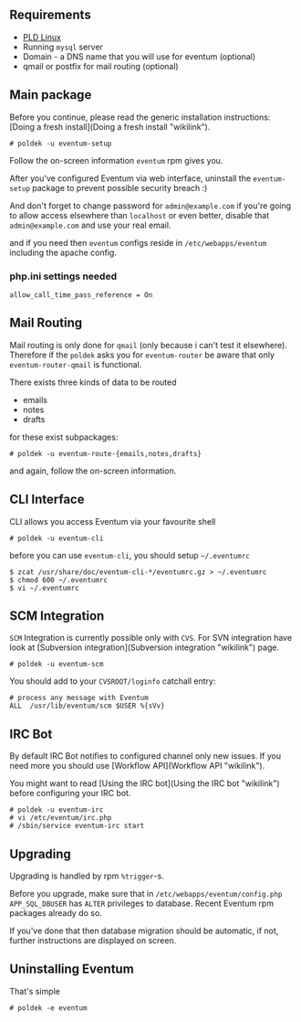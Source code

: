 ## Requirements ##

-   [PLD Linux](http://www.pld-linux.org/)
-   Running `mysql` server
-   Domain - a DNS name that you will use for eventum (optional)
-   qmail or postfix for mail routing (optional)

Main package
------------

Before you continue, please read the generic installation instructions: [Doing a fresh install](Doing a fresh install "wikilink").

```
# poldek -u eventum-setup
```

Follow the on-screen information `eventum` rpm gives you.

After you've configured Eventum via web interface, uninstall the `eventum-setup` package to prevent possible security breach :)

And don't forget to change password for `admin@example.com` if you're going to allow access elsewhere than `localhost` or even better, disable that `admin@example.com` and use your real email.

and if you need then `eventum` configs reside in `/etc/webapps/eventum` including the apache config.

### php.ini settings needed

```
allow_call_time_pass_reference = On
```

Mail Routing
------------

Mail routing is only done for `qmail` (only because i can't test it elsewhere). Therefore if the `poldek` asks you for `eventum-router` be aware that only `eventum-router-qmail` is functional.

There exists three kinds of data to be routed

-   emails
-   notes
-   drafts

for these exist subpackages:

```
# poldek -u eventum-route-{emails,notes,drafts}
```

and again, follow the on-screen information.

CLI Interface
-------------

CLI allows you access Eventum via your favourite shell

```
# poldek -u eventum-cli
```

before you can use `eventum-cli`, you should setup `~/.eventumrc`

```
$ zcat /usr/share/doc/eventum-cli-*/eventumrc.gz > ~/.eventumrc
$ chmod 600 ~/.eventumrc
$ vi ~/.eventumrc
```

SCM Integration
---------------

`SCM` Integration is currently possible only with `CVS`. For SVN integration have look at [Subversion integration](Subversion integration "wikilink") page.

```
# poldek -u eventum-scm
```

You should add to your `CVSROOT/loginfo` catchall entry:

```
# process any message with Eventum
ALL  /usr/lib/eventum/scm $USER %{sVv}
```

IRC Bot
-------

By default IRC Bot notifies to configured channel only new issues. If you need more you should use [Workflow API](Workflow API "wikilink").

You might want to read [Using the IRC bot](Using the IRC bot "wikilink") before configuring your IRC bot.

```
# poldek -u eventum-irc
# vi /etc/eventum/irc.php
# /sbin/service eventum-irc start
```

Upgrading
---------

Upgrading is handled by rpm `%trigger`-s.

Before you upgrade, make sure that in `/etc/webapps/eventum/config.php` `APP_SQL_DBUSER` has `ALTER` privileges to database. Recent Eventum rpm packages already do so.

If you've done that then database migration should be automatic, if not, further instructions are displayed on screen.

Uninstalling Eventum
--------------------

That's simple

```
# poldek -e eventum
```